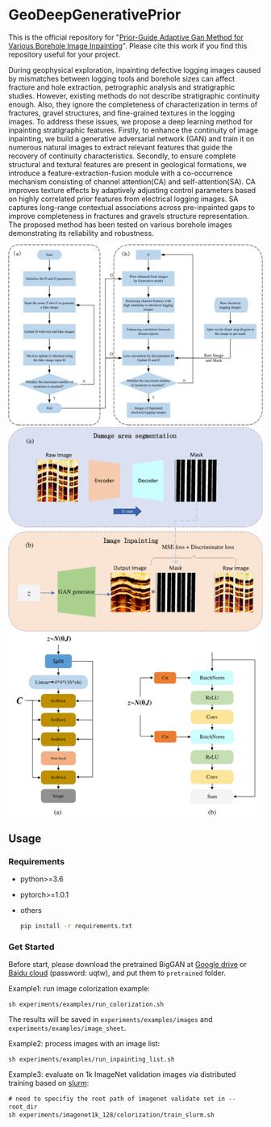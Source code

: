 # GeoDeepGenerativePrior

This is the official repository for "[Prior-Guide Adaptive Gan Method for Various Borehole Image Inpainting](https://doi.org/10.1190/geo2023-0418.1)". Please cite this work if you find this repository useful for your project.


During geophysical exploration, inpainting defective logging images caused by mismatches between logging tools and borehole sizes can affect fracture and hole extraction, petrographic analysis and stratigraphic studies. However, existing methods do not describe stratigraphic continuity enough. Also, they ignore the completeness of characterization in terms of fractures, gravel structures, and fine-grained textures in the logging images. To address these issues, we propose a deep learning method for inpainting stratigraphic features. Firstly, to enhance the continuity of image inpainting, we build a generative adversarial network (GAN) and train it on numerous natural images to extract relevant features that guide the recovery of continuity characteristics. Secondly, to ensure complete structural and textural features are present in geological formations, we introduce a feature-extraction-fusion module with a co-occurrence mechanism consisting of channel attention(CA) and self-attention(SA). CA improves texture effects by adaptively adjusting control parameters based on highly correlated prior features from electrical logging images. SA captures long-range contextual associations across pre-inpainted gaps to improve completeness in fractures and gravels structure representation. The proposed method has been tested on various borehole images demonstrating its reliability and robustness.

![network](overview.png)
![network](network.png)
![network](netblock.png)


## Usage

### Requirements

* python>=3.6
* pytorch>=1.0.1
* others

    ```sh
    pip install -r requirements.txt
    ```

### Get Started

Before start, please download the pretrained BigGAN at [Google drive](https://drive.google.com/drive/folders/1buQ2BtbnUhkh4PEPXOgdPuVo2iRK7gvI?usp=sharing) or [Baidu cloud](https://pan.baidu.com/s/10GKkWt7kSClvhnEGQU4ckA) (password: uqtw), and put them to `pretrained` folder.

Example1: run image colorization example:
    
    sh experiments/examples/run_colorization.sh   

The results will be saved in `experiments/examples/images` and `experiments/examples/image_sheet`.

Example2: process images with an image list:
    
    sh experiments/examples/run_inpainting_list.sh   

Example3: evaluate on 1k ImageNet validation images via distributed training based on [slurm](https://slurm.schedmd.com/):

    # need to specifiy the root path of imagenet validate set in --root_dir
    sh experiments/imagenet1k_128/colorization/train_slurm.sh   




